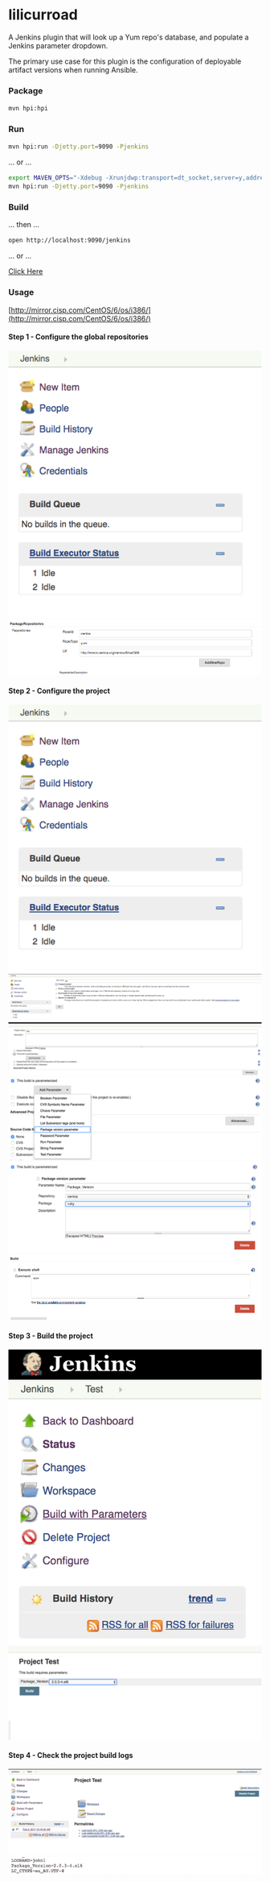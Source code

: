 # lilicurroad

A Jenkins plugin that will look up a Yum repo's database, and populate a Jenkins parameter dropdown. 

The primary use case for this plugin is the configuration of deployable artifact versions when running Ansible.


### Package 

```bash
mvn hpi:hpi
```


### Run

```bash
mvn hpi:run -Djetty.port=9090 -Pjenkins
```

... or ...

```bash
export MAVEN_OPTS="-Xdebug -Xrunjdwp:transport=dt_socket,server=y,address=5005,suspend=n" 
mvn hpi:run -Djetty.port=9090 -Pjenkins
```


### Build


... then ...

```bash
open http://localhost:9090/jenkins
```


... or ...

[Click Here](http://localhost:9090/jenkins)


### Usage

[http://mirror.cisp.com/CentOS/6/os/i386/](http://mirror.cisp.com/CentOS/6/os/i386/)

#### Step 1 - Configure the global repositories

![](src/doc/images/Step_01_MainMenu.png "Main Menu")
![](src/doc/images/Step_02_RepositoryConfiguration.png "Repository Configuration")

#### Step 2 - Configure the project

![](src/doc/images/Step_01_MainMenu.png "Main Menu")
![](src/doc/images/Step_03_CreateProject.png "Create Project")
![](src/doc/images/Step_04_AddBuildParameter.png "Add Build Paramter")
![](src/doc/images/Step_05_AddPackageVersionParameter.png "Add Package Version Paramter")
![](src/doc/images/Step_06_ConfigurePackageVersionParameter.png "Configure Package Version Paramter")
![](src/doc/images/Step_07_ConfigureBuild.png "Configure Build")

#### Step 3 - Build the project

![](src/doc/images/Step_08_ReturnToJobMenu.png "Job Menu")
![](src/doc/images/Step_09_TriggerJobWithVersion.png "Trigger Job With Version")

#### Step 4 - Check the project build logs

![](src/doc/images/Step_10_CompletedBuild.png "Completed Job")
![](src/doc/images/Step_11_BuildOutputContainingEnvironment.png "Console Output")

